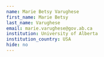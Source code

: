 ```yaml
---
name: Marie Betsy Varughese
first_name: Marie Betsy
last_name: Varughese
email: marie.varughese@gov.ab.ca
institution: University of Alberta
institution_country: USA
hide: no
---
```


